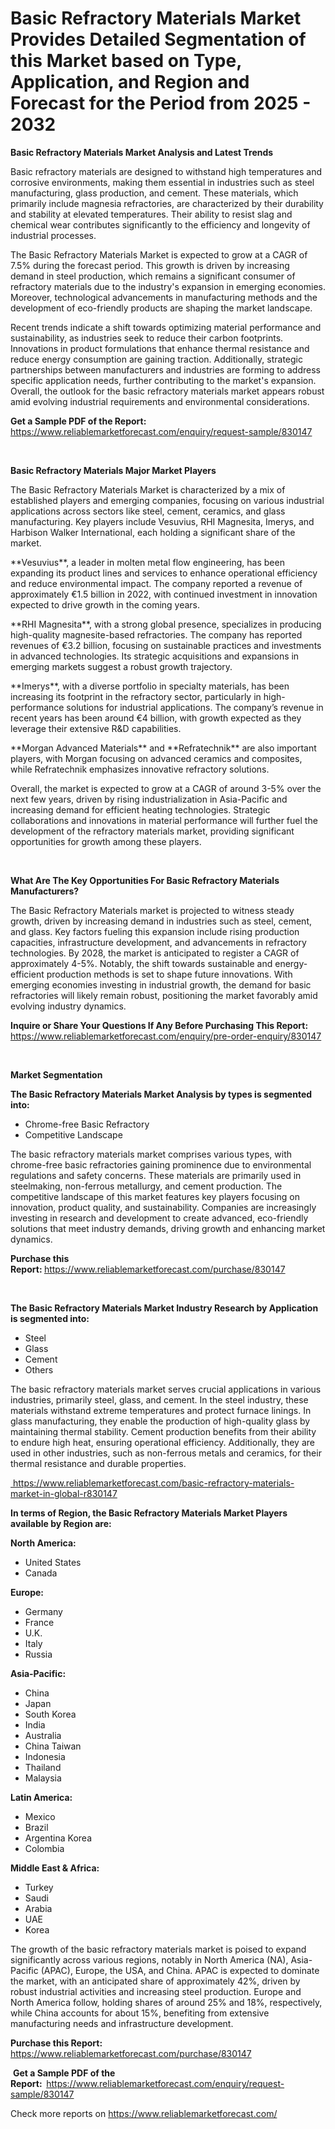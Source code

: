 <p><h1>Basic Refractory Materials Market Provides Detailed Segmentation of this Market based on Type, Application, and Region and Forecast for the Period from 2025 - 2032</h1></p><p><strong>Basic Refractory Materials Market Analysis and Latest Trends</strong></p>
<p><p>Basic refractory materials are designed to withstand high temperatures and corrosive environments, making them essential in industries such as steel manufacturing, glass production, and cement. These materials, which primarily include magnesia refractories, are characterized by their durability and stability at elevated temperatures. Their ability to resist slag and chemical wear contributes significantly to the efficiency and longevity of industrial processes.</p><p>The Basic Refractory Materials Market is expected to grow at a CAGR of 7.5% during the forecast period. This growth is driven by increasing demand in steel production, which remains a significant consumer of refractory materials due to the industry's expansion in emerging economies. Moreover, technological advancements in manufacturing methods and the development of eco-friendly products are shaping the market landscape. </p><p>Recent trends indicate a shift towards optimizing material performance and sustainability, as industries seek to reduce their carbon footprints. Innovations in product formulations that enhance thermal resistance and reduce energy consumption are gaining traction. Additionally, strategic partnerships between manufacturers and industries are forming to address specific application needs, further contributing to the market's expansion. Overall, the outlook for the basic refractory materials market appears robust amid evolving industrial requirements and environmental considerations.</p></p>
<p><strong>Get a Sample PDF of the Report:&nbsp;</strong> <a href="https://www.reliablemarketforecast.com/enquiry/request-sample/830147?utm_campaign=3435&utm_medium=2&utm_source=Github&utm_content=ia&utm_term=01042025&utm_id=basic-refractory-materials">https://www.reliablemarketforecast.com/enquiry/request-sample/830147</a></p>
<p>&nbsp;</p>
<p><strong>Basic Refractory Materials Major Market Players</strong></p>
<p><p>The Basic Refractory Materials Market is characterized by a mix of established players and emerging companies, focusing on various industrial applications across sectors like steel, cement, ceramics, and glass manufacturing. Key players include Vesuvius, RHI Magnesita, Imerys, and Harbison Walker International, each holding a significant share of the market.</p><p>**Vesuvius**, a leader in molten metal flow engineering, has been expanding its product lines and services to enhance operational efficiency and reduce environmental impact. The company reported a revenue of approximately €1.5 billion in 2022, with continued investment in innovation expected to drive growth in the coming years.</p><p>**RHI Magnesita**, with a strong global presence, specializes in producing high-quality magnesite-based refractories. The company has reported revenues of €3.2 billion, focusing on sustainable practices and investments in advanced technologies. Its strategic acquisitions and expansions in emerging markets suggest a robust growth trajectory.</p><p>**Imerys**, with a diverse portfolio in specialty materials, has been increasing its footprint in the refractory sector, particularly in high-performance solutions for industrial applications. The company’s revenue in recent years has been around €4 billion, with growth expected as they leverage their extensive R&D capabilities.</p><p>**Morgan Advanced Materials** and **Refratechnik** are also important players, with Morgan focusing on advanced ceramics and composites, while Refratechnik emphasizes innovative refractory solutions. </p><p>Overall, the market is expected to grow at a CAGR of around 3-5% over the next few years, driven by rising industrialization in Asia-Pacific and increasing demand for efficient heating technologies. Strategic collaborations and innovations in material performance will further fuel the development of the refractory materials market, providing significant opportunities for growth among these players.</p></p>
<p>&nbsp;</p>
<p><strong>What Are The Key Opportunities For Basic Refractory Materials Manufacturers?</strong></p>
<p><p>The Basic Refractory Materials market is projected to witness steady growth, driven by increasing demand in industries such as steel, cement, and glass. Key factors fueling this expansion include rising production capacities, infrastructure development, and advancements in refractory technologies. By 2028, the market is anticipated to register a CAGR of approximately 4-5%. Notably, the shift towards sustainable and energy-efficient production methods is set to shape future innovations. With emerging economies investing in industrial growth, the demand for basic refractories will likely remain robust, positioning the market favorably amid evolving industry dynamics.</p></p>
<p><strong>Inquire or Share Your Questions If Any Before Purchasing This Report:</strong> <a href="https://www.reliablemarketforecast.com/enquiry/pre-order-enquiry/830147?utm_campaign=3435&utm_medium=2&utm_source=Github&utm_content=ia&utm_term=01042025&utm_id=basic-refractory-materials">https://www.reliablemarketforecast.com/enquiry/pre-order-enquiry/830147</a></p>
<p>&nbsp;</p>
<p><strong>Market Segmentation</strong></p>
<p><strong>The Basic Refractory Materials Market Analysis by types is segmented into:</strong></p>
<p><ul><li>Chrome-free Basic Refractory</li><li>Competitive Landscape</li></ul></p>
<p><p>The basic refractory materials market comprises various types, with chrome-free basic refractories gaining prominence due to environmental regulations and safety concerns. These materials are primarily used in steelmaking, non-ferrous metallurgy, and cement production. The competitive landscape of this market features key players focusing on innovation, product quality, and sustainability. Companies are increasingly investing in research and development to create advanced, eco-friendly solutions that meet industry demands, driving growth and enhancing market dynamics.</p></p>
<p><strong>Purchase this Report:&nbsp;</strong><a href="https://www.reliablemarketforecast.com/purchase/830147?utm_campaign=3435&utm_medium=2&utm_source=Github&utm_content=ia&utm_term=01042025&utm_id=basic-refractory-materials">https://www.reliablemarketforecast.com/purchase/830147</a></p>
<p>&nbsp;</p>
<p><strong>The Basic Refractory Materials Market Industry Research by Application is segmented into:</strong></p>
<p><ul><li>Steel</li><li>Glass</li><li>Cement</li><li>Others</li></ul></p>
<p><p>The basic refractory materials market serves crucial applications in various industries, primarily steel, glass, and cement. In the steel industry, these materials withstand extreme temperatures and protect furnace linings. In glass manufacturing, they enable the production of high-quality glass by maintaining thermal stability. Cement production benefits from their ability to endure high heat, ensuring operational efficiency. Additionally, they are used in other industries, such as non-ferrous metals and ceramics, for their thermal resistance and durable properties.</p></p>
<p><a href="https://www.reliablemarketforecast.com/basic-refractory-materials-market-in-global-r830147?utm_campaign=3435&utm_medium=2&utm_source=Github&utm_content=ia&utm_term=01042025&utm_id=basic-refractory-materials">&nbsp;https://www.reliablemarketforecast.com/basic-refractory-materials-market-in-global-r830147</a></p>
<p><strong>In terms of Region, the Basic Refractory Materials Market Players available by Region are:</strong></p>
<p>
    <p> <strong> North America: </strong>
        <ul>
            <li>United States</li>
            <li>Canada</li>
        </ul>
        </p> 
    <p> <strong> Europe: </strong>
        <ul>
            <li>Germany</li>
            <li>France</li>
            <li>U.K.</li>
            <li>Italy</li>
            <li>Russia</li>
        </ul>
        </p> 
    <p> <strong> Asia-Pacific: </strong>
        <ul>
            <li>China</li>
            <li>Japan</li>
            <li>South Korea</li>
            <li>India</li>
            <li>Australia</li>
            <li>China Taiwan</li>
            <li>Indonesia</li>
            <li>Thailand</li>
            <li>Malaysia</li>
        </ul>
        </p> 
    <p> <strong> Latin America: </strong>
        <ul>
            <li>Mexico</li>
            <li>Brazil</li>
            <li>Argentina Korea</li>
            <li>Colombia</li>
        </ul>
        </p> 
    <p> <strong> Middle East & Africa: </strong>
        <ul>
            <li>Turkey</li>
            <li>Saudi</li>
            <li>Arabia</li>
            <li>UAE</li>
            <li>Korea</li>
        </ul>
    </p>
    </p>
<p><p>The growth of the basic refractory materials market is poised to expand significantly across various regions, notably in North America (NA), Asia-Pacific (APAC), Europe, the USA, and China. APAC is expected to dominate the market, with an anticipated share of approximately 42%, driven by robust industrial activities and increasing steel production. Europe and North America follow, holding shares of around 25% and 18%, respectively, while China accounts for about 15%, benefiting from extensive manufacturing needs and infrastructure development.</p></p>
<p><strong>Purchase this Report: </strong><a href="https://www.reliablemarketforecast.com/purchase/830147?utm_campaign=3435&utm_medium=2&utm_source=Github&utm_content=ia&utm_term=01042025&utm_id=basic-refractory-materials">https://www.reliablemarketforecast.com/purchase/830147</a></p>
<p>&nbsp;<strong>Get a Sample PDF of the Report:&nbsp;&nbsp;</strong><a href="https://www.reliablemarketforecast.com/enquiry/request-sample/830147?utm_campaign=3435&utm_medium=2&utm_source=Github&utm_content=ia&utm_term=01042025&utm_id=basic-refractory-materials">https://www.reliablemarketforecast.com/enquiry/request-sample/830147</a></p>
<p><strong></strong></p>
<p>Check more reports on <a href="https://www.reliablemarketforecast.com/?utm_campaign=3435&utm_medium=2&utm_source=Github&utm_content=ia&utm_term=01042025&utm_id=basic-refractory-materials">https://www.reliablemarketforecast.com/</a></p>